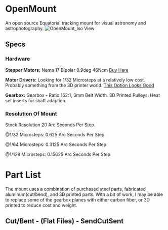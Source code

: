 # OpenMount
An open source Equatorial tracking mount for visual astronomy and astrophotography.
![OpenMount_Iso View](https://user-images.githubusercontent.com/39034037/201945524-2bab75d9-568a-4559-b9e4-5df2221e494c.png)


## Specs

### Hardware 
**Stepper Motors:**
Nema 17 Bipolar 0.9deg 46Ncm [Buy Here](https://www.omc-stepperonline.com/nema-17-bipolar-0-9deg-46ncm-65-1oz-in-2a-2-9v-42x42x48mm-4-wires-17hm19-2004s)



**Motor Drivers:**
Looking for 1/32 Microsteps at a relatively low cost. Probably something from the 3D printer world.
[This Option Looks Good](https://www.pololu.com/product/3764)



**Gearbox:**
Gearbox - Ratio 162:1, 3mm Belt Width. 3D Printed Pulleys. Heat set inserts for shaft adaption.



### Resolution Of Mount
Stock Resolution 20 Arc Seconds Per Step.

@1/32 Microsteps: 0.625 Arc Seconds Per Step.

@1/64 Microsteps: 0.3125 Arc Seconds Per Step

@1/128 Microsteps: 0.15625 Arc Seconds Per Step

# Part List
The mount uses a combination of purchased steel parts, fabricated aluminum(cut/bend), and 3D printed parts. With a bit of work, I may be able to replace some of the gearbox planes with either carbon fiber, or 3D printed to reduce cost and weight.

## Cut/Bent - (Flat Files) - SendCutSent

